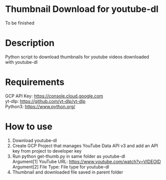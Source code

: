 # Thumbnail Download for youtube-dl

To be finished

# Description <br />
Python script to download thumbnails for youtube videos downloaded <br />
with youtube-dl 

# Requirements <br />
GCP API Key: https://console.cloud.google.com  <br />
yt-dlp: https://github.com/yt-dlp/yt-dlp <br />
Python3: https://www.python.org/

# How to use
1. Download youtube-dl
2. Create GCP Project that manages YouTube Data API v3 and add an API key from project to developer key
3. Run python get-thumb.py in same folder as youtube-dl  <br />
   Argument[1] YouTube URL: https://www.youtube.com/watch?v=VIDEOID <br />
   Argument[2] File Type: File type for youtube-dl <br />
4. Thumbnail and downloaded file saved in parent folder

 


